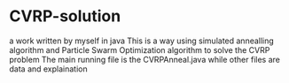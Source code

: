 # CVRP-solution
 a work written by myself in java
 This is a way using simulated annealling algorithm and Particle Swarm Optimization algorithm to solve the CVRP problem
 The main running file is the CVRPAnneal.java  while other files are data and explaination
